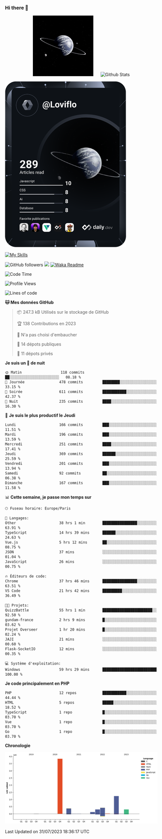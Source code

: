 ### Hi there 👋

<p align="center">
  <img src="https://github.com/Loviflo/Loviflo/blob/main/img/portrait.jpg" alt="Loviflo" height="200" style="margin-right: 20px"/>
  <img src="https://github-readme-stats.vercel.app/api?username=Loviflo&show_icons=true&theme=graywhite" alt="Github Stats" />
</p>

<a href="https://app.daily.dev/loviflo"><img src="https://github.com/loviflo/loviflo/blob/main/devcard.svg" width="400" alt="Loviflo's Dev Card"/></a>


[![My Skills](https://skillicons.dev/icons?i=php,laravel,symfony,mysql,js,ts,html,css,sass,angular,docker,webpack,vscode,figma,git,github,gitlab)](https://skillicons.dev)


![GitHub followers](https://img.shields.io/github/followers/Loviflo?label=Follow&style=social)
![](https://visitor-badge.glitch.me/badge?page_id=Loviflo.Loviflo)
[![Waka Readme](https://github.com/Loviflo/Loviflo/actions/workflows/update-stats.yml/badge.svg)](https://github.com/Loviflo/Loviflo/actions/workflows/update-stats.yml)

<!--START_SECTION:waka-->
![Code Time](http://img.shields.io/badge/Code%20Time-1%2C417%20hrs%2058%20mins-blue)

![Profile Views](http://img.shields.io/badge/Vues%20du%20profil-0-blue)

![Lines of code](https://img.shields.io/badge/Depuis%20Hello%20World%2C%20j%27ai%20%C3%A9crit-6.6%20million%20Lignes%20de%20code-blue)

**🐱 Mes données GitHub** 

> 📦 247.3 kB Utilisés sur le stockage de GitHub 
 > 
> 🏆 138 Contributions en 2023
 > 
> 🚫 N'a pas choisi d'embaucher
 > 
> 📜 14 dépots publiques 
 > 
> 🔑 11 dépots privés 
 > 
**Je suis un 🦉 de nuit** 

```text
🌞 Matin                  118 commits         ██░░░░░░░░░░░░░░░░░░░░░░░   08.18 % 
🌆 Journée                478 commits         ████████░░░░░░░░░░░░░░░░░   33.15 % 
🌃 Soirée                 611 commits         ███████████░░░░░░░░░░░░░░   42.37 % 
🌙 Nuit                   235 commits         ████░░░░░░░░░░░░░░░░░░░░░   16.30 % 
```
📅 **Je suis le plus productif le Jeudi** 

```text
Lundi                    166 commits         ███░░░░░░░░░░░░░░░░░░░░░░   11.51 % 
Mardi                    196 commits         ███░░░░░░░░░░░░░░░░░░░░░░   13.59 % 
Mercredi                 251 commits         ████░░░░░░░░░░░░░░░░░░░░░   17.41 % 
Jeudi                    369 commits         ██████░░░░░░░░░░░░░░░░░░░   25.59 % 
Vendredi                 201 commits         ███░░░░░░░░░░░░░░░░░░░░░░   13.94 % 
Samedi                   92 commits          ██░░░░░░░░░░░░░░░░░░░░░░░   06.38 % 
Dimanche                 167 commits         ███░░░░░░░░░░░░░░░░░░░░░░   11.58 % 
```


📊 **Cette semaine, je passe mon temps sur** 

```text
🕑︎ Fuseau horaire: Europe/Paris

💬 Langages: 
Other                    38 hrs 1 min        ████████████████░░░░░░░░░   63.91 % 
TypeScript               14 hrs 39 mins      ██████░░░░░░░░░░░░░░░░░░░   24.63 % 
Vue.js                   5 hrs 12 mins       ██░░░░░░░░░░░░░░░░░░░░░░░   08.75 % 
JSON                     37 mins             ░░░░░░░░░░░░░░░░░░░░░░░░░   01.04 % 
JavaScript               26 mins             ░░░░░░░░░░░░░░░░░░░░░░░░░   00.75 % 

🔥 Éditeurs de code: 
Chrome                   37 hrs 46 mins      ████████████████░░░░░░░░░   63.51 % 
VS Code                  21 hrs 42 mins      █████████░░░░░░░░░░░░░░░░   36.49 % 

🐱‍💻 Projets: 
QuizzBattle              55 hrs 1 min        ███████████████████████░░   92.50 % 
gundam-france            2 hrs 9 mins        █░░░░░░░░░░░░░░░░░░░░░░░░   03.62 % 
Projet Overseer          1 hr 20 mins        █░░░░░░░░░░░░░░░░░░░░░░░░   02.24 % 
JAJI                     21 mins             ░░░░░░░░░░░░░░░░░░░░░░░░░   00.60 % 
Flask-SocketIO           12 mins             ░░░░░░░░░░░░░░░░░░░░░░░░░   00.35 % 

💻 Système d'exploitation: 
Windows                  59 hrs 29 mins      █████████████████████████   100.00 % 
```

**Je code principalement en PHP** 

```text
PHP                      12 repos            ███████████░░░░░░░░░░░░░░   44.44 % 
HTML                     5 repos             █████░░░░░░░░░░░░░░░░░░░░   18.52 % 
TypeScript               1 repo              █░░░░░░░░░░░░░░░░░░░░░░░░   03.70 % 
Vue                      1 repo              █░░░░░░░░░░░░░░░░░░░░░░░░   03.70 % 
Go                       1 repo              █░░░░░░░░░░░░░░░░░░░░░░░░   03.70 % 
```



**Chronologie**

![Lines of Code chart](https://raw.githubusercontent.com/Loviflo/Loviflo/main/assets/bar_graph.png)


 Last Updated on 31/07/2023 18:36:17 UTC
<!--END_SECTION:waka-->
